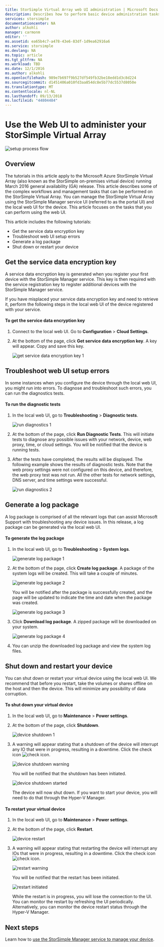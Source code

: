 ```yaml
---
title: StorSimple Virtual Array web UI administration | Microsoft Docs
description: Describes how to perform basic device administration tasks through the StorSimple Virtual Array web UI.
services: storsimple
documentationcenter: NA
author: alkohli
manager: carmonm
editor: ''
ms.assetid: ea65b4c7-a478-43e6-83df-1d9ea62916a6
ms.service: storsimple
ms.devlang: NA
ms.topic: article
ms.tgt_pltfrm: NA
ms.workload: TBD
ms.date: 12/1/2016
ms.author: alkohli
ms.openlocfilehash: 989e7b697f9b527df549fb32be18edd1d3c8d224
ms.sourcegitcommit: d1451406a010fd3aa854dc8e5b77dc5537d8050e
ms.translationtype: MT
ms.contentlocale: nl-NL
ms.lasthandoff: 09/13/2018
ms.locfileid: "44804484"
---
```

# <a name="use-the-web-ui-to-administer-your-storsimple-virtual-array"></a>Use the Web UI to administer your StorSimple Virtual Array
![setup process flow](./media/storsimple-ova-web-ui-admin/manage4.png)

## <a name="overview"></a>Overview
The tutorials in this article apply to the Microsoft Azure StorSimple Virtual Array (also known as the StorSimple on-premises virtual device) running March 2016 general availability (GA) release. This article describes some of the complex workflows and management tasks that can be performed on the StorSimple Virtual Array. You can manage the StorSimple Virtual Array using the StorSimple Manager service UI (referred to as the portal UI) and the local web UI for the device. This article focuses on the tasks that you can perform using the web UI.

This article includes the following tutorials:

* Get the service data encryption key
* Troubleshoot web UI setup errors
* Generate a log package
* Shut down or restart your device

## <a name="get-the-service-data-encryption-key"></a>Get the service data encryption key
A service data encryption key is generated when you register your first device with the StorSimple Manager service. This key is then required with the service registration key to register additional devices with the StorSimple Manager service.

If you have misplaced your service data encryption key and need to retrieve it, perform the following steps in the local web UI of the device registered with your service.

#### <a name="to-get-the-service-data-encryption-key"></a>To get the service data encryption key
1. Connect to the local web UI. Go to **Configuration** > **Cloud Settings**.
2. At the bottom of the page, click **Get service data encryption key**. A key will appear. Copy and save this key.
   
    ![get service data encryption key 1](./media/storsimple-ova-web-ui-admin/image27.png)

## <a name="troubleshoot-web-ui-setup-errors"></a>Troubleshoot web UI setup errors
In some instances when you configure the device through the local web UI, you might run into errors. To diagnose and troubleshoot such errors, you can run the diagnostics tests.

#### <a name="to-run-the-diagnostic-tests"></a>To run the diagnostic tests
1. In the local web UI, go to **Troubleshooting** > **Diagnostic tests**.
   
    ![run diagnostics 1](./media/storsimple-ova-web-ui-admin/image29.png)
2. At the bottom of the page, click **Run Diagnostic Tests**. This will initiate tests to diagnose any possible issues with your network, device, web proxy, time, or cloud settings. You will be notified that the device is running tests.
3. After the tests have completed, the results will be displayed. The following example shows the results of diagnostic tests. Note that the web proxy settings were not configured on this device, and therefore, the web proxy test was not run. All the other tests for network settings, DNS server, and time settings were successful.
   
    ![run diagnostics 2](./media/storsimple-ova-web-ui-admin/image30.png)

## <a name="generate-a-log-package"></a>Generate a log package
A log package is comprised of all the relevant logs that can assist Microsoft Support with troubleshooting any device issues. In this release, a log package can be generated via the local web UI.

#### <a name="to-generate-the-log-package"></a>To generate the log package
1. In the local web UI, go to **Troubleshooting** > **System logs**.
   
    ![generate log package 1](./media/storsimple-ova-web-ui-admin/image31.png)
2. At the bottom of the page, click **Create log package**. A package of the system logs will be created. This will take a couple of minutes.
   
    ![generate log package 2](./media/storsimple-ova-web-ui-admin/image32.png)
   
    You will be notified after the package is successfully created, and the page will be updated to indicate the time and date when the package was created.
   
    ![generate log package 3](./media/storsimple-ova-web-ui-admin/image33.png)
3. Click **Download log package**. A zipped package will be downloaded on your system.
   
    ![generate log package 4](./media/storsimple-ova-web-ui-admin/image34.png)
4. You can unzip the downloaded log package and view the system log files.

## <a name="shut-down-and-restart-your-device"></a>Shut down and restart your device
You can shut down or restart your virtual device using the local web UI. We recommend that before you restart, take the volumes or shares offline on the host and then the device. This will minimize any possibility of data corruption. 

#### <a name="to-shut-down-your-virtual-device"></a>To shut down your virtual device
1. In the local web UI, go to **Maintenance** > **Power settings**.
2. At the bottom of the page, click **Shutdown**.
   
    ![device shutdown 1](./media/storsimple-ova-web-ui-admin/image36.png)
3. A warning will appear stating that a shutdown of the device will interrupt any IO that were in progress, resulting in a downtime. Click the check icon ![check icon](./media/storsimple-ova-web-ui-admin/image3.png).
   
    ![device shutdown warning](./media/storsimple-ova-web-ui-admin/image37.png)
   
    You will be notified that the shutdown has been initiated.
   
    ![device shutdown started](./media/storsimple-ova-web-ui-admin/image38.png)
   
    The device will now shut down. If you want to start your device, you will need to do that through the Hyper-V Manager.

#### <a name="to-restart-your-virtual-device"></a>To restart your virtual device
1. In the local web UI, go to **Maintenance** > **Power settings**.
2. At the bottom of the page, click **Restart**.
   
    ![device restart](./media/storsimple-ova-web-ui-admin/image36.png)
3. A warning will appear stating that restarting the device will interrupt any IOs that were in progress, resulting in a downtime. Click the check icon ![check icon](./media/storsimple-ova-web-ui-admin/image3.png).
   
    ![restart warning](./media/storsimple-ova-web-ui-admin/image37.png)
   
    You will be notified that the restart has been initiated.
   
    ![restart initiated](./media/storsimple-ova-web-ui-admin/image39.png)
   
    While the restart is in progress, you will lose the connection to the UI. You can monitor the restart by refreshing the UI periodically. Alternatively, you can monitor the device restart status through the Hyper-V Manager.

## <a name="next-steps"></a>Next steps
Learn how to [use the StorSimple Manager service to manage your device](storsimple-virtual-array-manager-service-administration.md).

